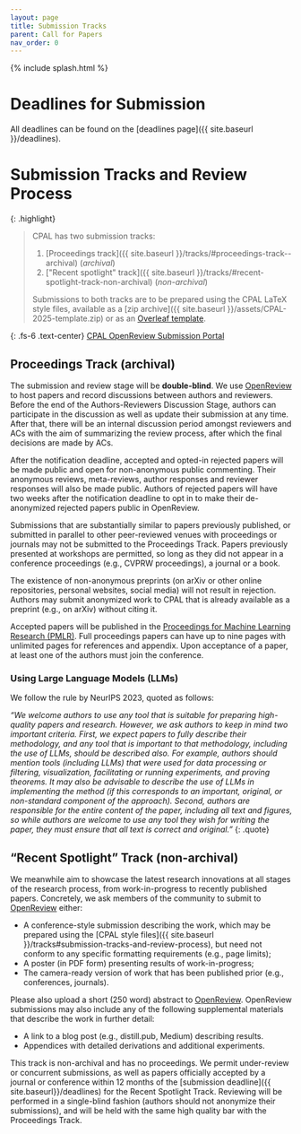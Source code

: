 ```yaml
---
layout: page
title: Submission Tracks
parent: Call for Papers
nav_order: 0
---
```


{% include splash.html %}

# Deadlines for Submission

All deadlines can be found on the [deadlines page]({{ site.baseurl
}}/deadlines).


# Submission Tracks and Review Process

{: .highlight}
> CPAL has two submission tracks:
> 1. [Proceedings track]({{ site.baseurl }}/tracks/#proceedings-track--archival) (*archival*)
> 2. ["Recent spotlight" track]({{ site.baseurl }}/tracks/#recent-spotlight-track-non-archival) (*non-archival*)
> 
> Submissions to both tracks are to be prepared using the CPAL
> LaTeX style files, available as a [zip archive]({{ site.baseurl }}/assets/CPAL-2025-template.zip)
> or as an [Overleaf template](https://www.overleaf.com/latex/templates/cpal-2025/djpnmsxjxcqs).

{: .fs-6 .text-center}
[CPAL OpenReview Submission Portal](https://openreview.net/group?id=CPAL.cc/2024)


## Proceedings Track  (archival)

The submission and review stage will be **double-blind**. We use 
[OpenReview](https://openreview.net/group?id=CPAL.cc/2024/Conference)
to host
papers and record discussions between authors and reviewers. Before the end of the
Authors-Reviewers Discussion Stage, authors can participate in the discussion as
well as update their submission at any time. After that, there will be an
internal discussion period amongst reviewers and ACs with the aim of
summarizing the review process, after which the final decisions are made by
ACs.

After the notification deadline, accepted and opted-in rejected papers will be
made public and open for non-anonymous public commenting. Their anonymous
reviews, meta-reviews, author responses and reviewer responses will also be
made public. Authors of rejected papers will have two weeks after the
notification deadline to opt in to make their de-anonymized rejected papers
public in OpenReview.

Submissions that are substantially similar to papers previously published, or
submitted in parallel to other peer-reviewed venues with proceedings or
journals may not be submitted to the Proceedings Track. Papers previously
presented at workshops are permitted, so long as they did not appear in a
conference proceedings (e.g., CVPRW proceedings), a journal or a book.

The existence of non-anonymous preprints (on arXiv or other online
repositories, personal websites, social media) will not result in rejection.
Authors may submit anonymized work to CPAL that is already available as a
preprint (e.g., on arXiv) without citing it.

Accepted papers will be published in the [Proceedings for Machine Learning
Research (PMLR)](https://proceedings.mlr.press/). Full proceedings papers can
have up to nine pages with unlimited pages for references and appendix. Upon
acceptance of a paper, at least one of the authors must join the conference.

### Using Large Language Models (LLMs) 
We follow the rule by NeurIPS 2023, quoted as follows:

*“We welcome authors to use any tool that is suitable for preparing high-quality papers and research. However, we ask authors to keep in mind two important criteria. First, we expect papers to fully describe their methodology, and any tool that is important to that methodology, including the use of LLMs, should be described also. For example, authors should mention tools (including LLMs) that were used for data processing or filtering, visualization, facilitating or running experiments, and proving theorems. It may also be advisable to describe the use of LLMs in implementing the method (if this corresponds to an important, original, or non-standard component of the approach). Second, authors are responsible for the entire content of the paper, including all text and figures, so while authors are welcome to use any tool they wish for writing the paper, they must ensure that all text is correct and original.”*
{: .quote}

## “Recent Spotlight” Track (non-archival)

We meanwhile aim to showcase the latest research innovations at all stages of
the research process, from work-in-progress to recently published papers.
Concretely, we ask members of the community to submit to
[OpenReview](https://openreview.net/group?id=CPAL.cc/2024/Recent_Spotlight_Track)
either:
- A conference-style submission describing the work, which may be prepared using the
  [CPAL style files]({{ site.baseurl }}/tracks#submission-tracks-and-review-process),
  but need not conform to any specific formatting requirements (e.g., page
  limits);
- A poster (in PDF form) presenting results of work-in-progress;
- The camera-ready version of work that has been published prior (e.g.,
  conferences, journals).

Please also upload a short (250 word) abstract to
[OpenReview](https://openreview.net/group?id=CPAL.cc/2024/Recent_Spotlight_Track).
OpenReview submissions may also include any of the following supplemental
materials that describe the work in further detail:

- A link to a blog post (e.g., distill.pub, Medium) describing results.
- Appendices with detailed derivations and additional experiments.

This track is non-archival and has no proceedings. We permit under-review or
concurrent submissions, as well as papers officially accepted by a journal or
conference within 12 months of the [submission deadline]({{
site.baseurl}}/deadlines) for the Recent Spotlight
Track. Reviewing will be performed in a single-blind
fashion (authors should not anonymize their submissions), and will be held with
the same high quality bar with the Proceedings Track. 
